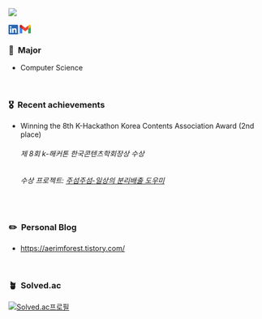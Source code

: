 <!--
**aerimforest/aerimforest** is a ✨ _special_ ✨ repository because its `README.md` (this file) appears on your GitHub profile.

Here are some ideas to get you started:

- 🔭 I’m currently working on ...
- 🌱 I’m currently learning ...
- 👯 I’m looking to collaborate on ...
- 🤔 I’m looking for help with ...
- 💬 Ask me about ...
- 📫 How to reach me: ...
- 😄 Pronouns: ...
- ⚡ Fun fact: ...
-->

<p align="left"> <img src="https://komarev.com/ghpvc/?username=aerimforest&label=Profile%20views&color=0e75b6&style=flat"/></p>
<a href="https://www.linkedin.com/in/aerimforest/" target="blank"><img align="left" src="icons/LI-In-Bug.png" width="22px" /></a>
<a href="mailto:aerimforest98@gmail.com" target="blank"><img align="left" src="icons/gmail.png" width="22px" /></a>
<br/>

### 🔖&nbsp;&nbsp;Major
- Computer Science   
<br/>

### 🎖&nbsp;&nbsp;Recent achievements
- Winning the 8th K-Hackathon Korea Contents Association Award (2nd place)
  ###### 제 8회 k-해커톤 한국콘텐츠학회장상 수상
  ###### 수상 프로젝트: [주섬주섬-일상의 분리배출 도우미](https://github.com/ZOOSUMX2/ZOOSUMX2_Android)
<br/>

### ✏️&nbsp;&nbsp;Personal Blog
- https://aerimforest.tistory.com/
<br/>

### 🪴&nbsp;&nbsp;Solved.ac
[![Solved.ac프로필](http://mazassumnida.wtf/api/v2/generate_badge?boj=yerim5287)](https://solved.ac/yerim5287)   
